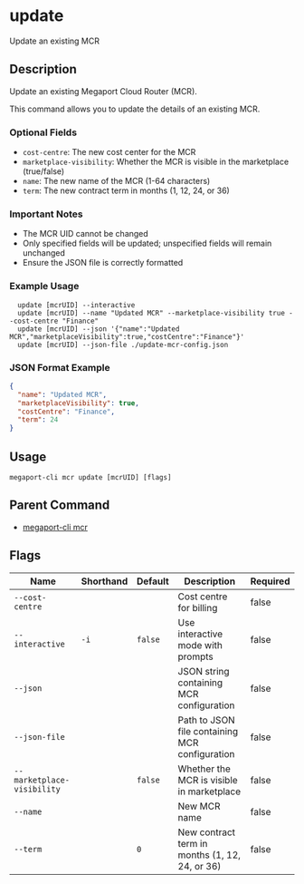 # update

Update an existing MCR

## Description

Update an existing Megaport Cloud Router (MCR).

This command allows you to update the details of an existing MCR.

### Optional Fields
  - `cost-centre`: The new cost center for the MCR
  - `marketplace-visibility`: Whether the MCR is visible in the marketplace (true/false)
  - `name`: The new name of the MCR (1-64 characters)
  - `term`: The new contract term in months (1, 12, 24, or 36)

### Important Notes
  - The MCR UID cannot be changed
  - Only specified fields will be updated; unspecified fields will remain unchanged
  - Ensure the JSON file is correctly formatted

### Example Usage

```
  update [mcrUID] --interactive
  update [mcrUID] --name "Updated MCR" --marketplace-visibility true --cost-centre "Finance"
  update [mcrUID] --json '{"name":"Updated MCR","marketplaceVisibility":true,"costCentre":"Finance"}'
  update [mcrUID] --json-file ./update-mcr-config.json
```
### JSON Format Example
```json
{
  "name": "Updated MCR",
  "marketplaceVisibility": true,
  "costCentre": "Finance",
  "term": 24
}

```


## Usage

```
megaport-cli mcr update [mcrUID] [flags]
```



## Parent Command

* [megaport-cli mcr](megaport-cli_mcr.md)




## Flags

| Name | Shorthand | Default | Description | Required |
|------|-----------|---------|-------------|----------|
| `--cost-centre` |  |  | Cost centre for billing | false |
| `--interactive` | `-i` | `false` | Use interactive mode with prompts | false |
| `--json` |  |  | JSON string containing MCR configuration | false |
| `--json-file` |  |  | Path to JSON file containing MCR configuration | false |
| `--marketplace-visibility` |  | `false` | Whether the MCR is visible in marketplace | false |
| `--name` |  |  | New MCR name | false |
| `--term` |  | `0` | New contract term in months (1, 12, 24, or 36) | false |



